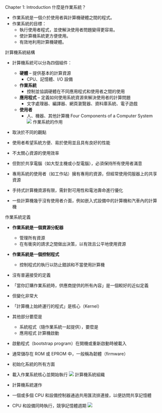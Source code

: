 Chapter 1: Introduction
什麼是作業系統？

- 作業系統是一個介於使用者與計算機硬體之間的程式。
- 作業系統的目標：
  - 執行使用者程式，並使解決使用者問題變得更容易。
  - 使計算機系統更方便使用。
  - 有效地利用計算機硬體。

計算機系統結構

- 計算機系統可以分為四個組件：
  - **硬體** – 提供基本的計算資源
    - CPU、記憶體、I/O 設備
  - **作業系統**
    - 控制並協調硬體在不同應用程式和使用者之間的使用
  - **應用程式** – 定義如何使用系統資源來解決使用者的計算問題
    - 文字處理器、編譯器、網頁瀏覽器、資料庫系統、電子遊戲
  - **使用者**
    - 人、機器、其他計算機
Four Components of a Computer System
![](https://s3-ap-northeast-1.amazonaws.com/g0v-hackmd-images/uploads/upload_323a0645edd731f4d923fc3239d12719.PNG)
作業系統的作用

- 取決於不同的觀點
- 使用者希望系統方便、易於使用並且具有良好的性能
- 不太關心資源的使用效率
- 但對於共享電腦（如大型主機或小型電腦），必須保持所有使用者滿意
- 專用系統的使用者（如工作站）擁有專用的資源，但經常使用伺服器上的共享資源
- 手持式計算機資源有限，需針對可用性和電池壽命進行優化
- 一些計算機幾乎沒有使用者介面，例如嵌入式設備中的計算機和汽車內的計算機

作業系統定義

- **作業系統是一個資源分配器**
  - 管理所有資源
  - 在有衝突的請求之間做出決策，以有效且公平地使用資源
- **作業系統是一個控制程式**
  - 控制程式的執行以防止錯誤和不當使用計算機
- 沒有普遍接受的定義
- 「當你訂購作業系統時，供應商提供的所有內容」是一個較好的近似定義
- 但變化非常大
- 「計算機上始終運行的程式」是核心（Kernel）
- 其他部分要麼是
  - 系統程式（隨作業系統一起提供），要麼是
  - 應用程式
計算機啟動

- 啟動程式（bootstrap program）在開機或重新啟動時被載入
- 通常儲存在 ROM 或 EPROM 中，一般稱為韌體（firmware）
- 初始化系統的所有方面
- 載入作業系統核心並開始執行
![](https://s3-ap-northeast-1.amazonaws.com/g0v-hackmd-images/uploads/upload_d1c2bded718f484b0515b358bb69ac58.PNG)
計算機系統組織

- 計算機系統運作
- 一個或多個 CPU 和設備控制器通過共用匯流排連接，以便訪問共享記憶體
- CPU 和設備同時執行，競爭記憶體週期
![](https://s3-ap-northeast-1.amazonaws.com/g0v-hackmd-images/uploads/upload_4d22a92e4738f7960d50827ba44fe3a2.PNG)
